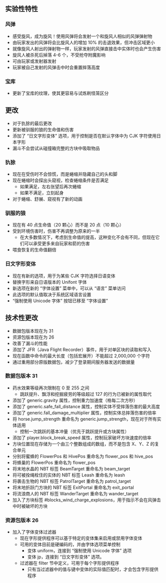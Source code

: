 ## 实验性特性
### 风弹
* 感受旋风，成为旋风！使用风弹将会发射一个和旋风人相似的风弹弹射物
* 由玩家发出的风弹将会比旋风人的增加 10% 的击退效果，但冲击区域更小
* 就像旋风人射出的弹射物一样，玩家发射的风弹直接击中实体时也会产生伤害
* 旋风人被杀死后掉落 4-6 个，不受抢夺附魔影响
* 可由玩家或发射器发射
* 玩家被自己发射的风弹击中时会重置摔落高度
### 宝库
* 更新了宝库的纹理，使其更容易与试炼刷怪笼区分
## 更改
* 对于犰狳的最后更改
* 更新被驯服的狼的生命值和伤害
* 添加了 “日文字形变体” 选项，用于控制是否在默认字体中为 CJK 字符使用日本字形
* 漏斗不会尝试从碰撞箱完整的方块中吸取物品
### 犰狳
* 现在在受伤时不会惊慌，而是蜷缩并隐藏自己的头和脚
* 现在蜷缩时会探出头窥视，检查蜷缩条件是否满足
    * 如果满足，左右张望后再次蜷缩
    * 如果不满足，立刻起身
* 对于蜷缩、舒展、窥视有了新的动画
### 驯服的狼
* 现在有 40 点生命值（20 颗心）而不是 20 点（10 颗心）
* 受到环境伤害时，伤害不再调整为原来的一半
    * 在大多数情况下，考虑到生命值的提高，这种变化不会有不同，但现在它们可以承受更多来自玩家和箭的伤害
* 喂食恢复的生命值翻倍
### 日文字形变体
* 现在有新的选项，用于为某些 CJK 字符选择日语变体
* 替换字形来自日语版本的 Unifont 字体
* 新选项在新的 “字体设置” 菜单中，可以从 “语言” 菜单访问
* 此选项的默认值取决于系统区域语言设置
* “强制使用 Unicode 字体” 按钮已移至 “字体设置”
## 技术性更改
* 数据包版本现在为 31
* 资源包版本现在为 26
* 改善了漏斗的性能
* 添加了 JFR（Java  Flight Recorder）事件，用于对单区块的读取和写入
* 现在函数中命令的最大长度（包括宏展开）不能超过 2,000,000 个字符
* 通过重用部分原版数据包，减少了登录期间服务器发送的数据量
### 数据包版本 31
* 药水效果等级再次限制在 0 至 255 之间
    * 跳跃提升、飘浮和挖掘疲劳的等级超过 127 的行为已被新的属性取代
* 添加了 generic.gravity 属性，控制重力加速度（格每二次方秒）
* 添加了 generic.safe_fall_distance 属性，控制实体不受摔落伤害的最大高度
* 添加了 generic.fall_damage_multiplier 属性，控制实体总摔落伤害的倍率
* 将 horse.jump_strength 重命名为 generic.jump_strength，现在对于所有实体适用
    * 控制一次跳跃的基本冲量（优先于跳跃提升或方块属性）
* 添加了 player.block_break_speed 属性，控制玩家破坏方块速度的倍率
* 方块位置现在存储为一个由三个整数组成的数组，而不是包含 X、Y、Z 的复合单元
* 分别将蜜蜂的 FlowerPos 和 HivePos 重命名为 flower_pos 和 hive_pos
* 将蜂巢的 FlowerPos 重命名为 flower_pos
* 将末地水晶的 NBT 标签 BeamTarget 重命名为 beam_target
* 将可被拴绳栓住的实体的 NBT 标签 Leash 重命名为 leash
* 将袭击生物的 NBT 标签 PatrolTarget 重命名为 patrol_target
* 将末地折跃门方块的 NBT 标签 ExitPortal 重命名为 exit_portal
* 将流浪商人的 NBT 标签 WanderTarget 重命名为 wander_target
* 加入了方块标签 #blocks_wind_charge_explosions，用于指示不会在风弹击中时被破坏的方块
### 资源包版本 26
* 加入了字体变体过滤器
    * 现在字形提供程序可以基于特定的变体集来启用或禁用字体变体
    * 可用的变体目前是硬编码的，并由字体选项菜单控制
        * 变体 uniform，连接到 “强制使用 Unicode 字体” 选项
        * 变体 jp，连接到 “日文字形变体” 选项。
    * 过滤器在 filter 节中定义，可用于每个字形提供程序
        * 只有当过滤器中的值与键中变体的实际值匹配时，才会包含字形提供程序
